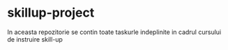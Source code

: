 # skillup-project

In aceasta repozitorie se contin toate taskurle indeplinite in cadrul cursului de instruire skill-up
